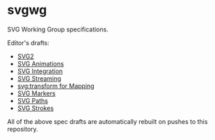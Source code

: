 svgwg
=====

SVG Working Group specifications.

Editor's drafts:
* [SVG2](https://svgwg.org/svg2-draft/)
* [SVG Animations](https://svgwg.org/specs/animations/)
* [SVG Integration](https://svgwg.org/specs/integration/)
* [SVG Streaming](https://svgwg.org/specs/streaming/)
* [svg:transform for Mapping](https://svgwg.org/specs/transform/)
* [SVG Markers](https://svgwg.org/specs/markers/)
* [SVG Paths](https://svgwg.org/specs/paths/)
* [SVG Strokes](https://svgwg.org/specs/strokes/)

All of the above spec drafts are automatically rebuilt on pushes to this repository.
